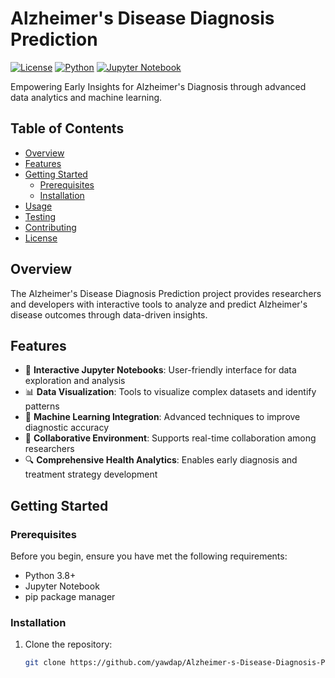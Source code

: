 # Alzheimer's Disease Diagnosis Prediction

[![License](https://img.shields.io/badge/License-MIT-blue.svg)](https://opensource.org/licenses/MIT)
[![Python](https://img.shields.io/badge/Python-3.8%2B-blue)](https://www.python.org/)
[![Jupyter Notebook](https://img.shields.io/badge/Jupyter-Notebook-orange)](https://jupyter.org/)

Empowering Early Insights for Alzheimer's Diagnosis through advanced data analytics and machine learning.

## Table of Contents
- [Overview](#overview)
- [Features](#features)
- [Getting Started](#getting-started)
  - [Prerequisites](#prerequisites)
  - [Installation](#installation)
- [Usage](#usage)
- [Testing](#testing)
- [Contributing](#contributing)
- [License](#license)

## Overview

The Alzheimer's Disease Diagnosis Prediction project provides researchers and developers with interactive tools to analyze and predict Alzheimer's disease outcomes through data-driven insights.

## Features

- 🧠 **Interactive Jupyter Notebooks**: User-friendly interface for data exploration and analysis
- 📊 **Data Visualization**: Tools to visualize complex datasets and identify patterns
- 🤖 **Machine Learning Integration**: Advanced techniques to improve diagnostic accuracy
- 🤝 **Collaborative Environment**: Supports real-time collaboration among researchers
- 🔍 **Comprehensive Health Analytics**: Enables early diagnosis and treatment strategy development

## Getting Started

### Prerequisites

Before you begin, ensure you have met the following requirements:
- Python 3.8+
- Jupyter Notebook
- pip package manager

### Installation

1. Clone the repository:
   ```bash
   git clone https://github.com/yawdap/Alzheimer-s-Disease-Diagnosis-Prediction
